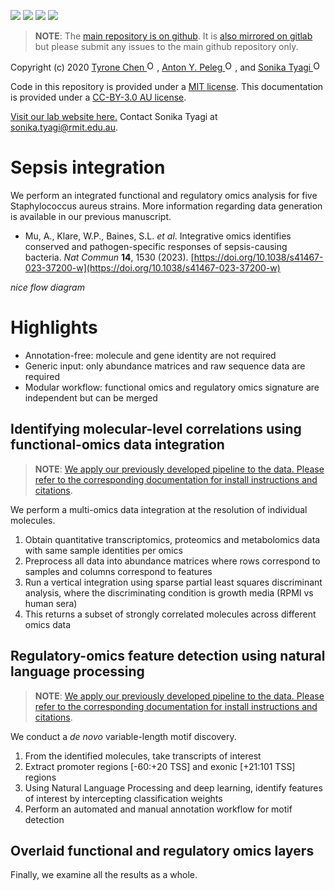 [![](https://flat.badgen.net/badge/license/MIT/cyan?scale=1.5)](https://opensource.org/licenses/MIT)
[![](https://flat.badgen.net/badge/icon/gitlab?icon=gitlab&label&color=orange&scale=1.5)](https://gitlab.com/tyagilab/sepsis_integration)
[![](https://flat.badgen.net/badge/icon/github?icon=github&label&color=black&scale=1.5)](https://github.com/tyronechen/sepsis_integration)
[![](https://flat.badgen.net/badge/icon/@tyagilab?icon=twitter&label&scale=1.5)](https://twitter.com/tyagilab)

> **NOTE**: The [main repository is on github](https://github.com/tyronechen/sepsis_integration). It is [also mirrored on gitlab](https://gitlab.com/tyagilab/sepsis_integration) but please submit any issues to the main github repository only.

Copyright (c) 2020 <a href="https://orcid.org/0000-0002-9207-0385">Tyrone Chen <img alt="ORCID logo" src="https://info.orcid.org/wp-content/uploads/2019/11/orcid_16x16.png" width="16" height="16" /></a>, <a href="https://orcid.org/0000-0002-2296-2126">Anton Y. Peleg <img alt="ORCID logo" src="https://info.orcid.org/wp-content/uploads/2019/11/orcid_16x16.png" width="16" height="16" /></a>, and <a href="https://orcid.org/0000-0003-0181-6258">Sonika Tyagi <img alt="ORCID logo" src="https://info.orcid.org/wp-content/uploads/2019/11/orcid_16x16.png" width="16" height="16" /></a>

Code in this repository is provided under a [MIT license](https://opensource.org/licenses/MIT). This documentation is provided under a [CC-BY-3.0 AU license](https://creativecommons.org/licenses/by/3.0/au/).

[Visit our lab website here.](https://bioinformaticslab.erc.monash.edu/) Contact Sonika Tyagi at [sonika.tyagi@rmit.edu.au](sonika.tyagi@rmit.edu.au).

# Sepsis integration

We perform an integrated functional and regulatory omics analysis for five Staphylococcus aureus strains. More information regarding data generation is available in our previous manuscript.

- Mu, A., Klare, W.P., Baines, S.L. *et al*. Integrative omics identifies conserved and pathogen-specific responses of sepsis-causing bacteria. *Nat Commun* **14**, 1530 (2023). [https://doi.org/10.1038/s41467-023-37200-w](https://doi.org/10.1038/s41467-023-37200-w)

*nice flow diagram*

# Highlights

- Annotation-free: molecule and gene identity are not required
- Generic input: only abundance matrices and raw sequence data are required
- Modular workflow: functional omics and regulatory omics signature are independent but can be merged

## Identifying molecular-level correlations using functional-omics data integration

> **NOTE**: [We apply our previously developed pipeline to the data. Please refer to the corresponding documentation for install instructions and citations](https://github.com/tyronechen/SARS-CoV-2).

We perform a multi-omics data integration at the resolution of individual molecules.

1. Obtain quantitative transcriptomics, proteomics and metabolomics data with same sample identities per omics
2. Preprocess all data into abundance matrices where rows correspond to samples and columns correspond to features
3. Run a vertical integration using sparse partial least squares discriminant analysis, where the discriminating condition is growth media (RPMI vs human sera)
4. This returns a subset of strongly correlated molecules across different omics data

## Regulatory-omics feature detection using natural language processing

> **NOTE**: [We apply our previously developed pipeline to the data. Please refer to the corresponding documentation for install instructions and citations](https://github.com/tyronechen/genomenlp).

We conduct a *de novo* variable-length motif discovery.

1. From the identified molecules, take transcripts of interest
2. Extract promoter regions [-60:+20 TSS] and exonic [+21:101 TSS] regions
3. Using Natural Language Processing and deep learning, identify features of interest by intercepting classification weights
4. Perform an automated and manual annotation workflow for motif detection
## Overlaid functional and regulatory omics layers

Finally, we examine all the results as a whole.